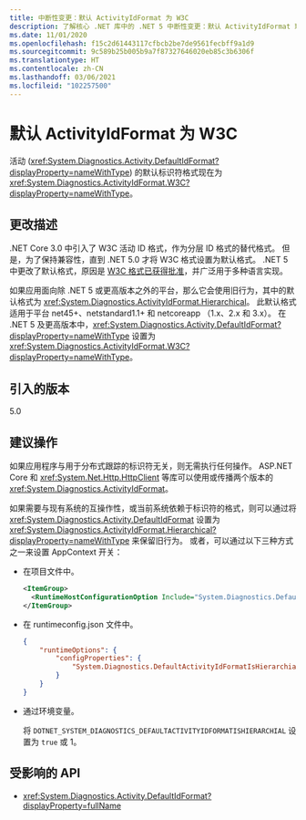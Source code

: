 ```yaml
---
title: 中断性变更：默认 ActivityIdFormat 为 W3C
description: 了解核心 .NET 库中的 .NET 5 中断性变更：默认 ActivityIdFormat 现在为 W3C。
ms.date: 11/01/2020
ms.openlocfilehash: f15c2d61443117cfbcb2be7de9561fecbff9a1d9
ms.sourcegitcommit: 9c589b25b005b9a7f87327646020eb85c3b6306f
ms.translationtype: HT
ms.contentlocale: zh-CN
ms.lasthandoff: 03/06/2021
ms.locfileid: "102257500"
---
```

# <a name="default-activityidformat-is-w3c"></a>默认 ActivityIdFormat 为 W3C

活动 (<xref:System.Diagnostics.Activity.DefaultIdFormat?displayProperty=nameWithType>) 的默认标识符格式现在为 <xref:System.Diagnostics.ActivityIdFormat.W3C?displayProperty=nameWithType>。

## <a name="change-description"></a>更改描述

.NET Core 3.0 中引入了 W3C 活动 ID 格式，作为分层 ID 格式的替代格式。 但是，为了保持兼容性，直到 .NET 5.0 才将 W3C 格式设置为默认格式。 .NET 5 中更改了默认格式，原因是 [W3C 格式已获得批准](https://www.w3.org/TR/trace-context/)，并广泛用于多种语言实现。

如果应用面向除 .NET 5 或更高版本之外的平台，那么它会使用旧行为，其中的默认格式为 <xref:System.Diagnostics.ActivityIdFormat.Hierarchical>。 此默认格式适用于平台 net45+、netstandard1.1+ 和 netcoreapp （1.x、2.x 和 3.x）。 在 .NET 5 及更高版本中，<xref:System.Diagnostics.Activity.DefaultIdFormat?displayProperty=nameWithType> 设置为 <xref:System.Diagnostics.ActivityIdFormat.W3C?displayProperty=nameWithType>。

## <a name="version-introduced"></a>引入的版本

5.0

## <a name="recommended-action"></a>建议操作

如果应用程序与用于分布式跟踪的标识符无关，则无需执行任何操作。 ASP.NET Core 和 <xref:System.Net.Http.HttpClient> 等库可以使用或传播两个版本的 <xref:System.Diagnostics.ActivityIdFormat>。

如果需要与现有系统的互操作性，或当前系统依赖于标识符的格式，则可以通过将 <xref:System.Diagnostics.Activity.DefaultIdFormat> 设置为 <xref:System.Diagnostics.ActivityIdFormat.Hierarchical?displayProperty=nameWithType> 来保留旧行为。 或者，可以通过以下三种方式之一来设置 AppContext 开关：

- 在项目文件中。

  ```xml
  <ItemGroup>
    <RuntimeHostConfigurationOption Include="System.Diagnostics.DefaultActivityIdFormatIsHierarchial" Value="true" />
  </ItemGroup>
  ```

- 在 runtimeconfig.json 文件中。

  ```json
  {
      "runtimeOptions": {
          "configProperties": {
              "System.Diagnostics.DefaultActivityIdFormatIsHierarchial": true
          }
      }
  }
  ```

- 通过环境变量。

  将 `DOTNET_SYSTEM_DIAGNOSTICS_DEFAULTACTIVITYIDFORMATISHIERARCHIAL` 设置为 `true` 或 1。

## <a name="affected-apis"></a>受影响的 API

- <xref:System.Diagnostics.Activity.DefaultIdFormat?displayProperty=fullName>

<!--

### Category

Core .NET libraries

### Affected APIs

- `P:System.Diagnostics.Activity.DefaultIdFormat`

-->
